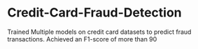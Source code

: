 # Credit-Card-Fraud-Detection
Trained Multiple models on credit card datasets to predict fraud transactions.
Achieved an F1-score of more than 90
